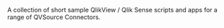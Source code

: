 A collection of short sample QlikView / Qlik Sense scripts and apps for a range of QVSource Connectors.
